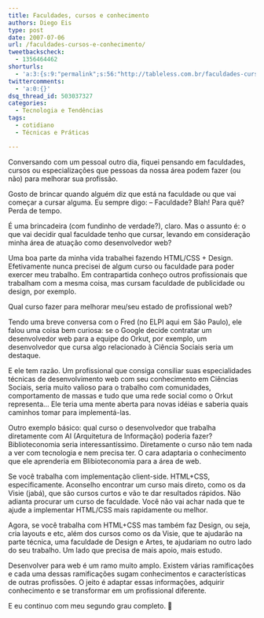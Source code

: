 ```yaml
---
title: Faculdades, cursos e conhecimento
authors: Diego Eis
type: post
date: 2007-07-06
url: /faculdades-cursos-e-conhecimento/
tweetbackscheck:
  - 1356464462
shorturls:
  - 'a:3:{s:9:"permalink";s:56:"http://tableless.com.br/faculdades-cursos-e-conhecimento";s:7:"tinyurl";s:26:"http://tinyurl.com/3kbo748";s:4:"isgd";s:19:"http://is.gd/NUHW5f";}'
twittercomments:
  - 'a:0:{}'
dsq_thread_id: 503037327
categories:
  - Tecnologia e Tendências
tags:
  - cotidiano
  - Técnicas e Práticas

---
```

Conversando com um pessoal outro dia, fiquei pensando em faculdades, cursos ou especializações que pessoas da nossa área podem fazer (ou não) para melhorar sua profissão.
  
Gosto de brincar quando alguém diz que está na faculdade ou que vai começar a cursar alguma. Eu sempre digo: &#8211; Faculdade? Blah! Para quê? Perda de tempo.
  
É uma brincadeira (com fundinho de verdade?), claro. Mas o assunto é: o que vai decidir qual faculdade tenho que cursar, levando em consideração minha área de atuação como desenvolvedor web?

Uma boa parte da minha vida trabalhei fazendo HTML/CSS + Design. Efetivamente nunca precisei de algum curso ou faculdade para poder exercer meu trabalho. Em contrapartida conheço outros profissionais que trabalham com a mesma coisa, mas cursam faculdade de publicidade ou design, por exemplo.

Qual curso fazer para melhorar meu/seu estado de profissional web?

Tendo uma breve conversa com o Fred (no ELPI aqui em São Paulo), ele falou uma coisa bem curiosa: se o Google decide contratar um desenvolvedor web para a equipe do Orkut, por exemplo, um desenvolvedor que cursa algo relacionado à Ciência Sociais seria um destaque.
  
E ele tem razão. Um profissional que consiga consiliar suas especialidades técnicas de desenvolvimento web com seu conhecimento em Ciências Sociais, seria muito valioso para o trabalho com comunidades, comportamento de massas e tudo que uma rede social como o Orkut representa&#8230; Ele teria uma mente aberta para novas idéias e saberia quais caminhos tomar para implementá-las.
  
Outro exemplo básico: qual curso o desenvolvedor que trabalha diretamente com AI (Arquitetura de Informação) poderia fazer? Biblioteconomia seria interessantíssimo. Diretamente o curso não tem nada a ver com tecnologia e nem precisa ter. O cara adaptaria o conhecimento que ele aprenderia em Blibioteconomia para a área de web.

Se você trabalha com implementação client-side. HTML+CSS, especificamente. Aconselho encontrar um curso mais direto, como os da Visie (jabá), que são cursos curtos e vão te dar resultados rápidos. Não adianta procurar um curso de faculdade. Você não vai achar nada que te ajude a implementar HTML/CSS mais rapidamente ou melhor.
  
Agora, se você trabalha com HTML+CSS mas também faz Design, ou seja, cria layouts e etc, além dos cursos como os da Visie, que te ajudarão na parte técnica, uma faculdade de Design e Artes, te ajudariam no outro lado do seu trabalho. Um lado que precisa de mais apoio, mais estudo.

Desenvolver para web é um ramo muito amplo. Existem várias ramificações e cada uma dessas ramificações sugam conhecimentos e características de outras profissões. O jeito é adaptar essas informações, adquirir conhecimento e se transformar em um profissional diferente.

E eu continuo com meu segundo grau completo. 🙂